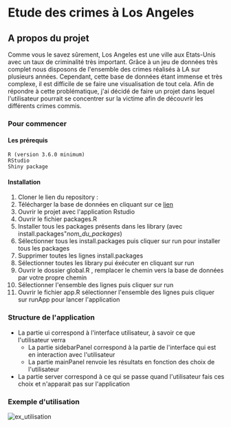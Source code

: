 # Etude des crimes à Los Angeles
## A propos du projet

Comme vous le savez sûrement, Los Angeles est une ville aux Etats-Unis avec un taux de criminalité très important. Grâce à un jeu de données très complet nous disposons de l'ensemble des crimes réalisés à LA sur plusieurs années.
Cependant, cette base de données étant immense et très complexe, il est difficile de se faire une visualisation de tout cela.
Afin de répondre à cette problématique, j'ai décidé de faire un projet dans lequel l'utilisateur pourrait se concentrer sur la victime afin de découvrir les différents crimes commis.

### Pour commencer 
#### Les prérequis 

    R (version 3.6.0 minimum)
    RStudio
    Shiny package

#### Installation
1) Cloner le lien du repository :
2) Télécharger la base de données en cliquant sur ce [lien]( https://www.kaggle.com/datasets/bayusuarsa/crime-data-from-2020-to-present)
3) Ouvrir le projet avec l'application Rstudio
4) Ouvrir le fichier packages.R
5) Installer tous les packages présents dans les library (avec install.packages"*nom_du_packages*)
6) Sélectionner tous les install.packages puis cliquer sur run pour installer tous les packages
7) Supprimer toutes les lignes install.packages
8) Sélectionner toutes les library pui éxécuter en cliquant sur run
10) Ouvrir le dossier global.R , remplacer le chemin vers la base de données par votre propre chemin
11) Sélectionner l'ensemble des lignes puis cliquer sur run
12) Ouvrir le fichier app.R sélectionner l'ensemble des lignes puis cliquer sur runApp pour lancer l'application


### Structure de l'application 
* La partie ui correspond à l'interface utilisateur, à savoir ce que l'utilisateur verra
  * La partie sidebarPanel correspond à la partie de l'interface qui est en interaction avec l'utilisateur
  * La partie mainPanel renvoie les résultats en fonction des choix de l'utilisateur
* La partie server correspond à ce qui se passe quand l'utilisateur fais ces choix et n'apparait pas sur l'application

### Exemple d'utilisation 

![ex_utilisation](https://github.com/gillouuu/Les-crimes-omnipresent-a-LA/assets/152622879/ea8cc58c-2364-4408-84ce-9e29b25a16a7)





